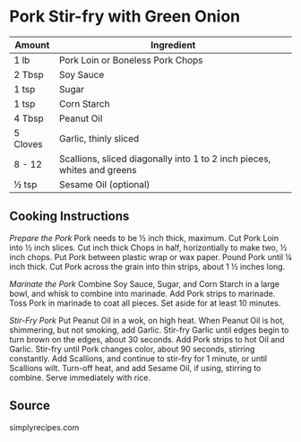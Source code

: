 # Pork Stir-fry with Green Onion

|Amount | Ingredient|
|----|----|
1 lb | Pork Loin or Boneless Pork Chops
2 Tbsp | Soy Sauce
1 tsp | Sugar
1 tsp | Corn Starch
4 Tbsp | Peanut Oil
5 Cloves | Garlic, thinly sliced
8 - 12 | Scallions, sliced diagonally into 1 to 2 inch pieces, whites and greens
½ tsp | Sesame Oil (optional)

## Cooking Instructions

*Prepare the Pork*
Pork needs to be ½ inch thick, maximum.
Cut Pork Loin into ½ inch slices.
Cut inch thick Chops in half, horizontially to make two, ½ inch chops.
Put Pork between plastic wrap or wax paper.
Pound Pork until ¼ inch thick.
Cut Pork across the grain into thin strips, about 1 ½ inches long.

*Marinate the Pork*
Combine Soy Sauce, Sugar, and Corn Starch in a large bowl, and whisk to combine into marinade.
Add Pork strips to marinade.
Toss Pork in marinade to coat all pieces.
Set aside for at least 10 minutes.

*Stir-Fry Pork*
Put Peanut Oil in a wok, on high heat.
When Peanut Oil is hot, shimmering, but not smoking, add Garlic.
Stir-fry Garlic until edges begin to turn brown on the edges, about 30 seconds.
Add Pork strips to hot Oil and Garlic.
Stir-fry until Pork changes color, about 90 seconds, stirring constantly.
Add Scallions, and continue to stir-fry for 1 minute, or until Scallions wilt.
Turn-off heat, and add Sesame Oil, if using, stirring to combine.
Serve immediately with rice.

## Source
simplyrecipes.com
